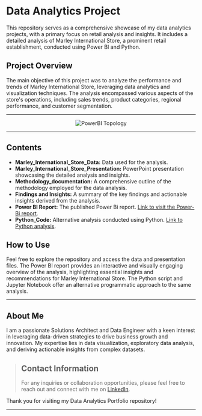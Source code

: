 # Data Analytics Project

This repository serves as a comprehensive showcase of my data analytics projects, with a primary focus on retail analysis and insights. It includes a detailed analysis of Marley International Store, a prominent retail establishment, conducted using Power BI and Python.

## Project Overview

The main objective of this project was to analyze the performance and trends of Marley International Store, leveraging data analytics and visualization techniques. The analysis encompassed various aspects of the store's operations, including sales trends, product categories, regional performance, and customer segmentation.

---

<p align="center">
    <img src="https://github.com/kevinndungu-source/Data-Analytics-Project/assets/114335263/4a3259f4-d8ac-4e18-a86b-95d416ec25e2" alt="PowerBI Topology">
</p>

---

## Contents

- **Marley_International_Store_Data:** Data used for the analysis.
- **Marley_International_Store_Presentation:** PowerPoint presentation showcasing the detailed analysis and insights.
- **Methodology_documentation:** A comprehensive outline of the methodology employed for the data analysis.
- **Findings and Insights:** A summary of the key findings and actionable insights derived from the analysis.
- **Power BI Report:** The published Power Bi report. [Link to visit the Power-Bi report](https://app.powerbi.com/view?r=eyJrIjoiOWE4NjQyOGQtMjAxNi00YTgyLWEwM2YtY2E0NWVmNGE4ZjJhIiwidCI6IjFkZWZiYjE3LTgzODAtNDY1Yy1iNDZiLWIxZWQxNzA3YTIxNyJ9&embedImagePlaceholder=true).
- **Python_Code:** Alternative analysis conducted using Python. [Link to Python analysis](https://github.com/kevinndungu-source/Data_Analytics_Project/tree/main/Analysis_using_Python).

## How to Use

Feel free to explore the repository and access the data and presentation files. The Power BI report provides an interactive and visually engaging overview of the analysis, highlighting essential insights and recommendations for Marley International Store. The Python script and Jupyter Notebook offer an alternative programmatic approach to the same analysis.

---

## About Me

I am a passionate Solutions Architect and Data Engineer with a keen interest in leveraging data-driven strategies to drive business growth and innovation. My expertise lies in data visualization, exploratory data analysis, and deriving actionable insights from complex datasets.

>## Contact Information
>
>For any inquiries or collaboration opportunities, please feel free to reach out and connect with me on [LinkedIn](https://www.linkedin.com/in/kevinndungu789/).
>
>
Thank you for visiting my Data Analytics Portfolio repository!

---
